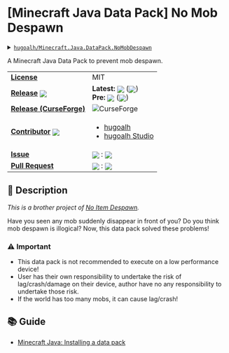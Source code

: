 # \[Minecraft Java Data Pack\] No Mob Despawn

<details>
  <summary><a href="https://github.com/hugoalh/Minecraft.Java.DataPack.NoMobDespawn"><code>hugoalh/Minecraft.Java.DataPack.NoMobDespawn</code></a></summary>
  <img align="center" alt="GitHub Language Count" src="https://img.shields.io/github/languages/count/hugoalh/Minecraft.Java.DataPack.NoMobDespawn?logo=github&logoColor=ffffff&style=flat-square" />
  <img align="center" alt="GitHub Top Langauge" src="https://img.shields.io/github/languages/top/hugoalh/Minecraft.Java.DataPack.NoMobDespawn?logo=github&logoColor=ffffff&style=flat-square" />
  <img align="center" alt="GitHub Repo Size" src="https://img.shields.io/github/repo-size/hugoalh/Minecraft.Java.DataPack.NoMobDespawn?logo=github&logoColor=ffffff&style=flat-square" />
  <img align="center" alt="GitHub Code Size" src="https://img.shields.io/github/languages/code-size/hugoalh/Minecraft.Java.DataPack.NoMobDespawn?logo=github&logoColor=ffffff&style=flat-square" />
  <img align="center" alt="GitHub Watcher" src="https://img.shields.io/github/watchers/hugoalh/Minecraft.Java.DataPack.NoMobDespawn?logo=github&logoColor=ffffff&style=flat-square" />
  <img align="center" alt="GitHub Star" src="https://img.shields.io/github/stars/hugoalh/Minecraft.Java.DataPack.NoMobDespawn?logo=github&logoColor=ffffff&style=flat-square" />
  <img align="center" alt="GitHub Fork" src="https://img.shields.io/github/forks/hugoalh/Minecraft.Java.DataPack.NoMobDespawn?logo=github&logoColor=ffffff&style=flat-square" />
</details>

A Minecraft Java Data Pack to prevent mob despawn.

<table>
  <tr>
    <td><a href="./LICENSE.md"><b>License</b></a></td>
    <td>MIT</td>
  </tr>
  <tr>
    <td><a href="https://github.com/hugoalh/Minecraft.Java.DataPack.NoMobDespawn/releases"><b>Release</b></a> <img align="center" src="https://img.shields.io/github/downloads/hugoalh/Minecraft.Java.DataPack.NoMobDespawn/total?label=%20&style=flat-square" /></td>
    <td>
      <b>Latest:</b> <img align="center" src="https://img.shields.io/github/release/hugoalh/Minecraft.Java.DataPack.NoMobDespawn?sort=semver&label=%20&style=flat-square" /> (<img align="center" src="https://img.shields.io/github/release-date/hugoalh/Minecraft.Java.DataPack.NoMobDespawn?label=%20&style=flat-square" />)<br />
      <b>Pre:</b> <img align="center" src="https://img.shields.io/github/release/hugoalh/Minecraft.Java.DataPack.NoMobDespawn?include_prereleases&sort=semver&label=%20&style=flat-square" /> (<img align="center" src="https://img.shields.io/github/release-date-pre/hugoalh/Minecraft.Java.DataPack.NoMobDespawn?label=%20&style=flat-square" />)
    </td>
  </tr>
  <tr>
    <td><a href="https://www.curseforge.com/minecraft/customization/nomobdespawn"><b>Release (CurseForge)</b></a></td>
    <td><img align="center" alt="CurseForge" src="https://img.shields.io/static/v1?style=flat-square&logo=curseforge&label=curseforge&message=%20&color=orange" /></td>
  </tr>
  <tr>
    <td><a href="https://github.com/hugoalh/Minecraft.Java.DataPack.NoMobDespawn/graphs/contributors"><b>Contributor</b></a> <img align="center" src="https://img.shields.io/github/contributors/hugoalh/Minecraft.Java.DataPack.NoMobDespawn?label=%20&style=flat-square" /></td>
    <td><ul>
        <li><a href="https://github.com/hugoalh">hugoalh</a></li>
        <li><a href="https://github.com/hugoalh-studio">hugoalh Studio</a></li>
    </ul></td>
  </tr>
  <tr>
    <td><a href="https://github.com/hugoalh/Minecraft.Java.DataPack.NoMobDespawn/issues?q=is%3Aissue"><b>Issue</b></a></td>
    <td><img align="center" src="https://img.shields.io/github/issues-raw/hugoalh/Minecraft.Java.DataPack.NoMobDespawn?label=%20&style=flat-square" /> : <img align="center" src="https://img.shields.io/github/issues-closed-raw/hugoalh/Minecraft.Java.DataPack.NoMobDespawn?label=%20&style=flat-square" /></td>
  </tr>
  <tr>
    <td><a href="https://github.com/hugoalh/Minecraft.Java.DataPack.NoMobDespawn/pulls?q=is%3Apr"><b>Pull Request</b></a></td>
    <td><img align="center" src="https://img.shields.io/github/issues-pr-raw/hugoalh/Minecraft.Java.DataPack.NoMobDespawn?label=%20&style=flat-square" /> : <img align="center" src="https://img.shields.io/github/issues-pr-closed-raw/hugoalh/Minecraft.Java.DataPack.NoMobDespawn?label=%20&style=flat-square" /></td>
  </tr>
</table>

## 📜 Description

*This is a brother project of [No Item Despawn](https://github.com/hugoalh/Minecraft.Java.DataPack.NoItemDespawn).*

Have you seen any mob suddenly disappear in front of you? Do you think mob despawn is illogical? Now, this data pack solved these problems!

### ⚠ Important

- This data pack is not recommended to execute on a low performance device!
- User has their own responsibility to undertake the risk of lag/crash/damage on their device, author have no any responsibility to undertake those risk.
- If the world has too many mobs, it can cause lag/crash!

## 📚 Guide

- [Minecraft Java: Installing a data pack](https://minecraft.gamepedia.com/Tutorials/Installing_a_data_pack)
